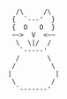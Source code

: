          /\     /\
        {  `---'  }
        {  O   O  }
        ~~>  V  <~~
         \  \|/  /
          `-----'
         /       \
        /         \
       |           |
        \         /
         `-------'
